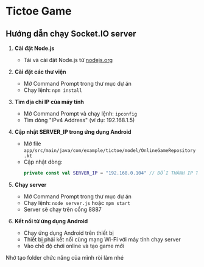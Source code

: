 # Tictoe Game

## Hướng dẫn chạy Socket.IO server

1. **Cài đặt Node.js**
   - Tải và cài đặt Node.js từ [nodejs.org](https://nodejs.org/)

2. **Cài đặt các thư viện**
   - Mở Command Prompt trong thư mục dự án
   - Chạy lệnh: `npm install`

3. **Tìm địa chỉ IP của máy tính**
   - Mở Command Prompt và chạy lệnh: `ipconfig`
   - Tìm dòng "IPv4 Address" (ví dụ: 192.168.1.5)

4. **Cập nhật SERVER_IP trong ứng dụng Android**
   - Mở file `app/src/main/java/com/example/tictoe/model/OnlineGameRepository.kt`
   - Cập nhật dòng:
     ```kotlin
     private const val SERVER_IP = "192.168.0.104" // ĐỔI THÀNH IP THẬT CỦA BẠN
     ```

5. **Chạy server**
   - Mở Command Prompt trong thư mục dự án
   - Chạy lệnh: `node server.js` hoặc `npm start`
   - Server sẽ chạy trên cổng 8887

6. **Kết nối từ ứng dụng Android**
   - Chạy ứng dụng Android trên thiết bị
   - Thiết bị phải kết nối cùng mạng Wi-Fi với máy tính chạy server
   - Vào chế độ chơi online và tạo game mới

Nhớ tạo folder chức năng của mình ròi làm nhé

